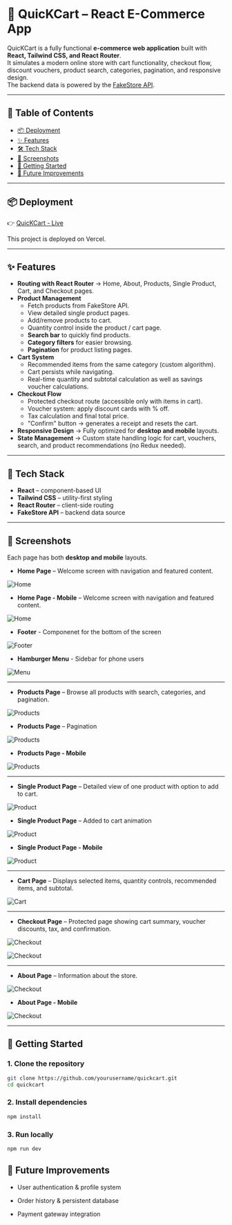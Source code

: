 # 🛒 QuicKCart – React E-Commerce App

QuicKCart is a fully functional **e-commerce web application** built with **React, Tailwind CSS, and React Router**.  
It simulates a modern online store with cart functionality, checkout flow, discount vouchers, product search, categories, pagination, and responsive design.  
The backend data is powered by the [FakeStore API](https://fakestoreapi.com/).

---

## 📑 Table of Contents
- [📦 Deployment](#-deployment)
- [✨ Features](#-features)
- [🛠️ Tech Stack](#-tech-stack)
- [📸 Screenshots](#-screenshots)
- [🚀 Getting Started](#-getting-started)
- [📝 Future Improvements](#-future-improvements)

---

## 📦 Deployment
👉 [QuicKCart - Live](https://e-commerce-quic-k-cart.vercel.app/home)

This project is deployed on Vercel.

---

## ✨ Features

- **Routing with React Router** → Home, About, Products, Single Product, Cart, and Checkout pages.
- **Product Management**  
  - Fetch products from FakeStore API.  
  - View detailed single product pages.  
  - Add/remove products to cart.  
  - Quantity control inside the product / cart page.  
  - **Search bar** to quickly find products.  
  - **Category filters** for easier browsing.  
  - **Pagination** for product listing pages.  
- **Cart System**  
  - Recommended items from the same category (custom algorithm).  
  - Cart persists while navigating.  
  - Real-time quantity and subtotal calculation as well as savings voucher calculations.  
- **Checkout Flow**  
  - Protected checkout route (accessible only with items in cart).  
  - Voucher system: apply discount cards with % off.  
  - Tax calculation and final total price.  
  - "Confirm" button → generates a receipt and resets the cart.  
- **Responsive Design** → Fully optimized for **desktop and mobile** layouts.  
- **State Management** → Custom state handling logic for cart, vouchers, search, and product recommendations (no Redux needed).  

---

## 🗿 Tech Stack

- **React** – component-based UI  
- **Tailwind CSS** – utility-first styling  
- **React Router** – client-side routing  
- **FakeStore API** – backend data source  

---

## 📸 Screenshots

Each page has both **desktop and mobile** layouts.

- **Home Page** – Welcome screen with navigation and featured content.

![Home](./src/assets/readmePictures/homepage/homepage.jpg)
- **Home Page - Mobile** – Welcome screen with navigation and featured content.  

![Home](./src/assets/readmePictures/homepage/homepageMobile.jpg)

- **Footer** - Componenet for the bottom of the screen

![Footer](./src/assets/readmePictures/homepage/footer.jpg)

- **Hamburger Menu** - Sidebar for phone users <br>

![Menu](./src/assets/readmePictures/homepage/hamburgerMenu.jpg)

---
- **Products Page** – Browse all products with search, categories, and pagination.  

![Products](./src/assets/readmePictures/products/productsTop.jpg)

- **Products Page** – Pagination  

![Products](./src/assets/readmePictures/products/productsMiddle.jpg)

- **Products Page - Mobile** <br>  

![Products](./src/assets/readmePictures/products/productsPhone.jpg)

---
- **Single Product Page** – Detailed view of one product with option to add to cart.

![Product](./src/assets/readmePictures/singleProductPage/singleProductPage.jpg)  

- **Single Product Page** – Added to cart animation <br>

![Product](./src/assets/readmePictures/singleProductPage/singleProductPageClicked.jpg)  

- **Single Product Page - Mobile** <br>

![Product](./src/assets/readmePictures/singleProductPage/singleProductPageMobile.jpg) 

---
- **Cart Page** – Displays selected items, quantity controls, recommended items, and subtotal.

![Cart](./src/assets/readmePictures/cart/cartPage.jpg)    

---
- **Checkout Page** – Protected page showing cart summary, voucher discounts, tax, and confirmation.  

![Checkout](./src/assets/readmePictures/checkout/checkoutPage.jpg) 

![Checkout](./src/assets/readmePictures/checkout/checkoutPageConfirmed.jpg)  

---
- **About Page** – Information about the store. 

![Checkout](./src/assets/readmePictures/aboutPage/aboutPage.jpg)

- **About Page - Mobile** <br>

![Checkout](./src/assets/readmePictures/aboutPage/aboutPageMobile.jpg)   
 
---


## 🚀 Getting Started

### 1. Clone the repository
```bash
git clone https://github.com/yourusername/quickcart.git
cd quickcart
```
### 2. Install dependencies
```bash
npm install
```
### 3. Run locally
```bash
npm run dev
```

## 📝 Future Improvements
- User authentication & profile system

- Order history & persistent database

- Payment gateway integration
